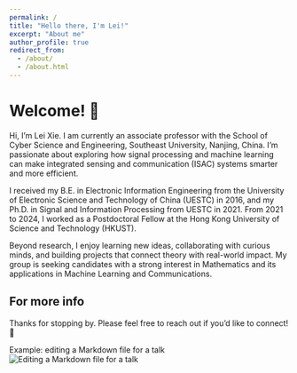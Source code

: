 ```yaml
---
permalink: /
title: "Hello there, I'm Lei!"
excerpt: "About me"
author_profile: true
redirect_from: 
  - /about/
  - /about.html
---
```


Welcome! 👋
======
Hi, I’m Lei Xie. I am currently an associate professor with the School of Cyber Science and Engineering, Southeast University, Nanjing, China. I’m passionate about exploring how signal processing and machine learning can make integrated sensing and communication (ISAC) systems smarter and more efficient.

I received my B.E. in Electronic Information Engineering from the University of Electronic Science and Technology of China (UESTC) in 2016, and my Ph.D. in Signal and Information Processing from UESTC in 2021. From 2021 to 2024, I worked as a Postdoctoral Fellow at the Hong Kong University of Science and Technology (HKUST). 

Beyond research, I enjoy learning new ideas, collaborating with curious minds, and building projects that connect theory with real-world impact. My group is seeking candidates with a strong interest in Mathematics and its applications in Machine Learning and Communications.

For more info
------
Thanks for stopping by. Please feel free to reach out if you’d like to connect! 🚀

Example: editing a Markdown file for a talk
![Editing a Markdown file for a talk](/images/editing-talk.png)
